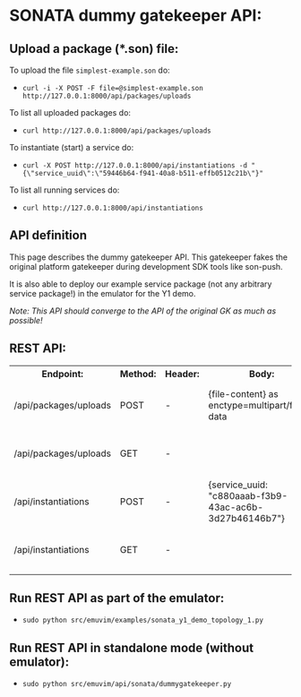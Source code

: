 # SONATA dummy gatekeeper API:

## Upload a package (*.son) file:

To upload the file `simplest-example.son` do:

* `curl -i -X POST -F file=@simplest-example.son http://127.0.0.1:8000/api/packages/uploads`

To list all uploaded packages do:

* `curl http://127.0.0.1:8000/api/packages/uploads`

To instantiate (start) a service do:

* `curl -X POST http://127.0.0.1:8000/api/instantiations -d "{\"service_uuid\":\"59446b64-f941-40a8-b511-effb0512c21b\"}"`

To list all running services do:

* `curl http://127.0.0.1:8000/api/instantiations`


## API definition

This page describes the dummy gatekeeper API. This gatekeeper fakes the original platform gatekeeper during development SDK tools like son-push. 

It is also able to deploy our example service package (not any arbitrary service package!) in the emulator for the Y1 demo.

_Note: This API should converge to the API of the original GK as much as possible!_

## REST API:
<table>
<tr>
<th>Endpoint:</th>
<th>Method:</th>
<th>Header:</th>
<th>Body:</th>
<th>Response:</th>
</tr>
<tr>
<td>/api/packages/uploads</td>
<td>POST</td>
<td>-</td>
<td>{file-content} as enctype=multipart/form-data</td>
<td>{"service_uuid": "c880aaab-f3b9-43ac-ac6b-3d27b46146b7", size=456, sha1=49ee6468dfa4ecbad440d669b249d523a38651be, error: null}</td>
</tr>
<tr>
<td>/api/packages/uploads</td>
<td>GET</td>
<td>-</td>
<td></td>
<td>{service_uuid_list: ["c880aaab-f3b9-43ac-ac6b-3d27b46146b7", "c880aaab-f3b9-43ac-ac6b-3d27b46146b8", "c880aaab-f3b9-43ac-ac6b-3d27b46146b9"]}</td>
</tr>
<tr>
<td>/api/instantiations</td>
<td>POST</td>
<td>-</td>
<td>{service_uuid: "c880aaab-f3b9-43ac-ac6b-3d27b46146b7"}</td>
<td>{service_instance_uuid: "de4567-f3b9-43ac-ac6b-3d27b461123"}</td>
</tr>
<tr>
<td>/api/instantiations</td>
<td>GET</td>
<td>-</td>
<td></td>
<td>{service_instance_uuid_list: ["de4567-f3b9-43ac-ac6b-3d27b461123", "de4567-f3b9-43ac-ac6b-3d27b461124", "de4567-f3b9-43ac-ac6b-3d27b461125"]}</td>
</tr>
</table>

## Run REST API as part of the emulator:

* `sudo python src/emuvim/examples/sonata_y1_demo_topology_1.py`

## Run REST API in standalone mode (without emulator):

* `sudo python src/emuvim/api/sonata/dummygatekeeper.py`